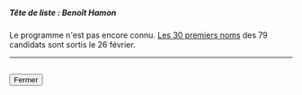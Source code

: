 ##### Tête de liste : Benoît Hamon

Le programme n'est pas encore connu. [Les 30 premiers noms](https://www.generation-s.fr/comite/mouvement-generation-s/article/les-30-premiers-visages-de-la-liste-citoyenne-soutenue-par-generation-s) des 79 candidats sont sortis le 26 février.

<hr>
<h2><button class="btn btn-default btn-sm" onclick="generationsclose()">Fermer</button></h2>